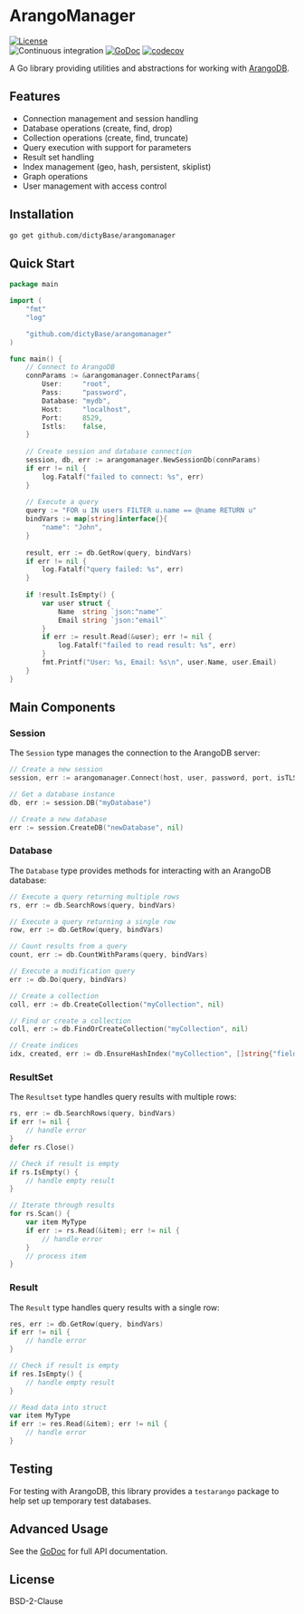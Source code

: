 # ArangoManager

[![License](https://img.shields.io/badge/License-BSD%202--Clause-blue.svg)](LICENSE)   
![Continuous integration](https://github.com/dictyBase/arangomanager/workflows/Continuous%20integration/badge.svg)
[![GoDoc](https://pkg.go.dev/badge/github.com/dictyBase/arangomanager)](https://pkg.go.dev/github.com/dictyBase/arangomanager)
[![codecov](https://codecov.io/gh/dictyBase/arangomanager/branch/develop/graph/badge.svg)](https://codecov.io/gh/dictyBase/arangomanager)

A Go library providing utilities and abstractions for working with [ArangoDB](https://arangodb.com).

## Features

- Connection management and session handling
- Database operations (create, find, drop)
- Collection operations (create, find, truncate)
- Query execution with support for parameters
- Result set handling
- Index management (geo, hash, persistent, skiplist)
- Graph operations
- User management with access control

## Installation

```bash
go get github.com/dictyBase/arangomanager
```

## Quick Start

```go
package main

import (
    "fmt"
    "log"

    "github.com/dictyBase/arangomanager"
)

func main() {
    // Connect to ArangoDB
    connParams := &arangomanager.ConnectParams{
        User:     "root",
        Pass:     "password",
        Database: "mydb",
        Host:     "localhost",
        Port:     8529,
        Istls:    false,
    }
    
    // Create session and database connection
    session, db, err := arangomanager.NewSessionDb(connParams)
    if err != nil {
        log.Fatalf("failed to connect: %s", err)
    }
    
    // Execute a query
    query := "FOR u IN users FILTER u.name == @name RETURN u"
    bindVars := map[string]interface{}{
        "name": "John",
    }
    
    result, err := db.GetRow(query, bindVars)
    if err != nil {
        log.Fatalf("query failed: %s", err)
    }
    
    if !result.IsEmpty() {
        var user struct {
            Name  string `json:"name"`
            Email string `json:"email"`
        }
        if err := result.Read(&user); err != nil {
            log.Fatalf("failed to read result: %s", err)
        }
        fmt.Printf("User: %s, Email: %s\n", user.Name, user.Email)
    }
}
```

## Main Components

### Session

The `Session` type manages the connection to the ArangoDB server:

```go
// Create a new session
session, err := arangomanager.Connect(host, user, password, port, isTLS)

// Get a database instance
db, err := session.DB("myDatabase")

// Create a new database
err := session.CreateDB("newDatabase", nil)
```

### Database

The `Database` type provides methods for interacting with an ArangoDB database:

```go
// Execute a query returning multiple rows
rs, err := db.SearchRows(query, bindVars)

// Execute a query returning a single row
row, err := db.GetRow(query, bindVars)

// Count results from a query
count, err := db.CountWithParams(query, bindVars)

// Execute a modification query
err := db.Do(query, bindVars)

// Create a collection
coll, err := db.CreateCollection("myCollection", nil)

// Find or create a collection
coll, err := db.FindOrCreateCollection("myCollection", nil)

// Create indices
idx, created, err := db.EnsureHashIndex("myCollection", []string{"field1"}, opts)
```

### ResultSet

The `Resultset` type handles query results with multiple rows:

```go
rs, err := db.SearchRows(query, bindVars)
if err != nil {
    // handle error
}
defer rs.Close()

// Check if result is empty
if rs.IsEmpty() {
    // handle empty result
}

// Iterate through results
for rs.Scan() {
    var item MyType
    if err := rs.Read(&item); err != nil {
        // handle error
    }
    // process item
}
```

### Result

The `Result` type handles query results with a single row:

```go
res, err := db.GetRow(query, bindVars)
if err != nil {
    // handle error
}

// Check if result is empty
if res.IsEmpty() {
    // handle empty result
}

// Read data into struct
var item MyType
if err := res.Read(&item); err != nil {
    // handle error
}
```

## Testing

For testing with ArangoDB, this library provides a `testarango` package to help
set up temporary test databases.

## Advanced Usage

See the [GoDoc](https://pkg.go.dev/github.com/dictyBase/arangomanager) for full API documentation.

## License

BSD-2-Clause
